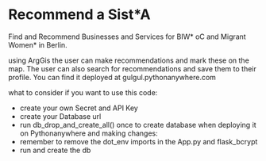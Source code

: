 # Recommend a Sist*A

Find and Recommend Businesses and Services for BIW&ast; oC and Migrant Women&ast; in Berlin.

using ArgGis the user can make recommendations and mark these on the map. 
The user can also search for recommendations and save them to their profile.
You can find it deployed at gulgul.pythonanywhere.com

what to consider if you want to use this code:
- create your own Secret and API Key 
- create your Database url 
- run db_drop_and_create_all() once to create database
when deploying it on Pythonanywhere and making changes:
- remember to remove the dot_env imports in the App.py and flask_bcrypt
- run and create the db



